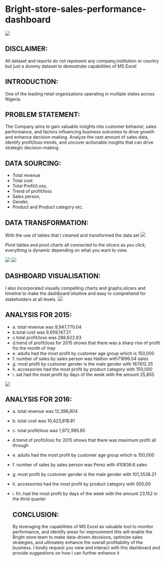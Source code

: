 # Bright-store-sales-performance-dashboard

![](mall4.jpg)

## DISCLAIMER:
All dataset and reports do not represent any company,institution or country but just a dummy dataset to demostrate capabilities of MS Excel

## INTRODUCTION:
One of the leading retail organizations operating in multiple states across Nigeria.

## PROBLEM STATEMENT:
The Company aims to gain valuable insights into customer behavior, sales performance, and factors influencing business outcomes to drive growth and enhance decision-making.
Analyze the vast amount of sales data, identify profit/loss trends, and uncover actionable insights that can drive strategic decision-making.

## DATA SOURCING:
- Total revenue
- Total cost
- Total Profit/Loss,
- Trend of profit/loss
- Sales person,
- Gender,
- Product and Product category etc.

 ## DATA TRANSFORMATION:
 With the use of tables that I cleaned and transformed the data set
 ![](TABLE.PNG)

 Pivot tables and pivot charts all connected to the slicers as you click, everything is dynamic depending on what you want to view.
 
![](PIVOT1.PNG)
![](PIVOT2.PNG)

## DASHBOARD VISUALISATION: 
I also incorporated visually compelling charts and graphs,slicers and timeline to make the dashboard intuitive and easy to comprehend for stakeholders at all levels.
![](new3.PNG)

## ANALYSIS FOR 2015:
- a. total revenue was 9,947,770.04
- b.total cost was 9,659,147.21
- c.total profit/loss was 288,622.83
- d.trend of profit/loss for 2015 shows that there was a sharp rise of profit fro the month of may
- e. adults had the most profit by customer age group which is 150,000
- f. number of sales by sales person was Haliton with71696.04 sales
- g. most profit by customer gender is the male gender with 167812.25
- h. accessories had the most profit by product category with 150,000
- i. sat.had the most profit by days of the week with the amount 25,855

 ![](new2.PNG)

 ## ANALYSIS FOR 2016:
 - a. total revenue was 12,396,804
- b. total cost was 10,423,818.81
- c. total profit/loss was 1,972,985.85
- d.trend of profit/loss for 2015 shows that there was maximum profit all through
- e. adults had the most profit by customer age group which is 150,000
- f. number of sales by sales person was Perez with 410836.6 sales
- g. most profit by customer gender is the male gender with 101,3538.21
- h. accessories had the most profit by product category with 500,00
- i. fri..had the most profit by days of the week with the amount 23,152 in the thrid quarter
 
  ## CONCLUSION:
  By leveraging the capabilities of MS Excel as valuable tool to monitor performance, and identify areas for improvement this will enable the Bright store team to make data-driven decisions, optimize sales strategies, and ultimately enhance the overall profitability of the business.
I kindly request you view and interact with this dashboard and provide suggestions on how I can further enhance it


